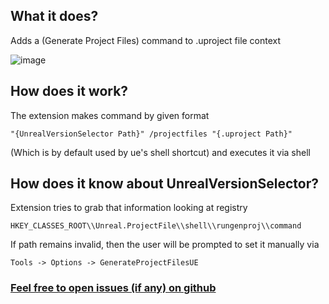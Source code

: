 ## What it does? 
Adds a (Generate Project Files) command to .uproject file context

![image](https://i.imgur.com/HKRrge4.jpg)
## How does it work?
The extension makes command by given format

`"{UnrealVersionSelector Path}" /projectfiles "{.uproject Path}"`

(Which is by default used by ue's shell shortcut) and executes it via shell
## How does it know about UnrealVersionSelector?
Extension tries to grab that information looking at registry

`HKEY_CLASSES_ROOT\\Unreal.ProjectFile\\shell\\rungenproj\\command`

If path remains invalid, then the user will be prompted to set it manually via 

`Tools -> Options -> GenerateProjectFilesUE`
 
### [Feel free to open issues (if any) on github](https://github.com/AgitoReiKen/vsix-ue-projectgen)
